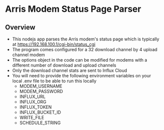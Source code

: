# Arris Modem Status Page Parser

## Overview

- This nodejs app parses the Arris modem's status page which is typically at https://192.168.100.1/cgi-bin/status_cgi
- The program comes configured for a 32 download channel by 4 upload channel modem
- The options object in the code can be modified for modems with a different number of download and upload channels
- Only the download channel stats are sent to Influx Cloud
- You will need to provide the following environment variables on your local .env file to be able to run this locally
  - MODEM_USERNAME
  - MODEM_PASSWORD
  - INFLUX_URL
  - INFLUX_ORG
  - INFLUX_TOKEN
  - INFLUX_BUCKET_ID
  - WRITE_FILE
  - SCHEDULE_STRING

